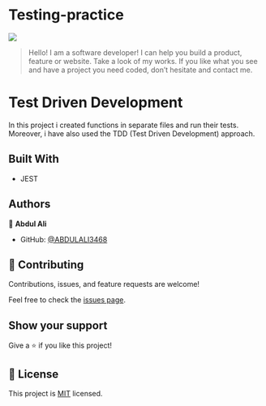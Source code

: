 # Testing-practice

![](https://img.shields.io/badge/Microverse-blueviolet)

> Hello! I am a software developer! I can help you build a product, feature or website. Take a look of my works.
> If you like what you see and have a project you need coded, don’t hesitate and contact me.

# Test Driven Development

In this project i created functions in separate files and run their tests.
Moreover, i have also used the TDD (Test Driven Development) approach.

## Built With

- JEST

## Authors

👤 **Abdul Ali**

- GitHub: [@ABDULALI3468](https://github.com/ABDULALI3468)

## 🤝 Contributing

Contributions, issues, and feature requests are welcome!

Feel free to check the [issues page](https://github.com/ABDULALI3468/Testing-practice/issues).

## Show your support

Give a ⭐️ if you like this project!

## 📝 License

This project is [MIT](./MIT.md) licensed.
